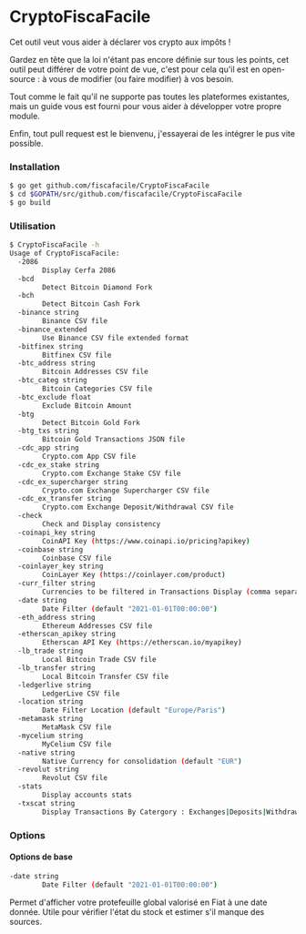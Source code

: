 # CryptoFiscaFacile

Cet outil veut vous aider à déclarer vos crypto aux impôts !

Gardez en tête que la loi n'étant pas encore définie sur tous les points, cet outil peut différer de votre point de vue, c'est pour cela qu'il est en open-source : à vous de modifier (ou faire modifier) à vos besoin.

Tout comme le fait qu'il ne supporte pas toutes les plateformes existantes, mais un guide vous est fourni pour vous aider à développer votre propre module.

Enfin, tout pull request est le bienvenu, j'essayerai de les intégrer le pus vite possible.

### Installation

```bash
$ go get github.com/fiscafacile/CryptoFiscaFacile
$ cd $GOPATH/src/github.com/fiscafacile/CryptoFiscaFacile
$ go build
```

### Utilisation

```bash
$ CryptoFiscaFacile -h
Usage of CryptoFiscaFacile:
  -2086
        Display Cerfa 2086
  -bcd
        Detect Bitcoin Diamond Fork
  -bch
        Detect Bitcoin Cash Fork
  -binance string
        Binance CSV file
  -binance_extended
        Use Binance CSV file extended format
  -bitfinex string
        Bitfinex CSV file
  -btc_address string
        Bitcoin Addresses CSV file
  -btc_categ string
        Bitcoin Categories CSV file
  -btc_exclude float
        Exclude Bitcoin Amount
  -btg
        Detect Bitcoin Gold Fork
  -btg_txs string
        Bitcoin Gold Transactions JSON file
  -cdc_app string
        Crypto.com App CSV file
  -cdc_ex_stake string
        Crypto.com Exchange Stake CSV file
  -cdc_ex_supercharger string
        Crypto.com Exchange Supercharger CSV file
  -cdc_ex_transfer string
        Crypto.com Exchange Deposit/Withdrawal CSV file
  -check
        Check and Display consistency
  -coinapi_key string
        CoinAPI Key (https://www.coinapi.io/pricing?apikey)
  -coinbase string
        Coinbase CSV file
  -coinlayer_key string
        CoinLayer Key (https://coinlayer.com/product)
  -curr_filter string
        Currencies to be filtered in Transactions Display (comma separated list)
  -date string
        Date Filter (default "2021-01-01T00:00:00")
  -eth_address string
        Ethereum Addresses CSV file
  -etherscan_apikey string
        Etherscan API Key (https://etherscan.io/myapikey)
  -lb_trade string
        Local Bitcoin Trade CSV file
  -lb_transfer string
        Local Bitcoin Transfer CSV file
  -ledgerlive string
        LedgerLive CSV file
  -location string
        Date Filter Location (default "Europe/Paris")
  -metamask string
        MetaMask CSV file
  -mycelium string
        MyCelium CSV file
  -native string
        Native Currency for consolidation (default "EUR")
  -revolut string
        Revolut CSV file
  -stats
        Display accounts stats
  -txscat string
        Display Transactions By Catergory : Exchanges|Deposits|Withdrawals|CashIn|CashOut|etc
```

### Options

#### Options de base

```bash
-date string
        Date Filter (default "2021-01-01T00:00:00")
```
Permet d'afficher votre protefeuille global valorisé en Fiat à une date donnée.
Utile pour vérifier l'état du stock et estimer s'il manque des sources.
